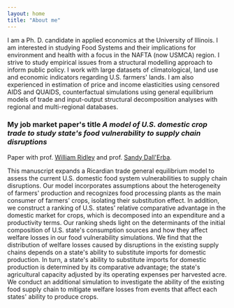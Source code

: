 ```yaml
---
layout: home
title: "About me"
---
```


I am a Ph. D. candidate in applied economics at the University of Illinois. I am interested in studying Food Systems and their implications for environment and health with a focus in the NAFTA (now USMCA) region. I strive to study empirical issues from a structural modelling approach to inform public policy. I work with large datasets of climatological, land use and economic indicators regarding U.S. farmers' lands. I am also experienced in estimation of price and income elasticities using censored AIDS and QUAIDS, counterfactual simulations using general equilibrium models of trade and input-output structural decomposition analyses with regional and multi-regional databases.

### My job market paper's title *A model of U.S. domestic crop trade to study state's food vulnerability to supply chain disruptions*

Paper with prof. [William Ridley](https://ace.illinois.edu/directory/wridley) and prof. [Sandy Dall'Erba](https://ace.illinois.edu/directory/dallerba).

This manuscript expands a Ricardian trade general equilibrium model to assess the current U.S. domestic food system vulnerabilities to supply chain disruptions. Our model incorporates assumptions about the heterogeneity of farmers' production and recognizes food processing plants as the main consumer of farmers' crops, isolating their substitution effect. In addition, we construct a ranking of U.S. states' relative comparative advantage in the domestic market for crops, which is decomposed into an expenditure and a productivity terms. Our ranking sheds light on the determinants of the initial composition of U.S. state's consumption sources and how they affect welfare losses in our food vulnerability simulations. We find that the distribution of welfare losses caused by disruptions in the existing supply chains depends on a state's ability to substitute imports for domestic production. In turn, a state's ability to substitute imports for domestic production is determined by its comparative advantage; the state's agricultural capacity adjusted by its operating expenses per harvested acre. We conduct an additional simulation to investigate the ability of the existing food supply chain to mitigate welfare losses from events that affect each states' ability to produce crops. 

